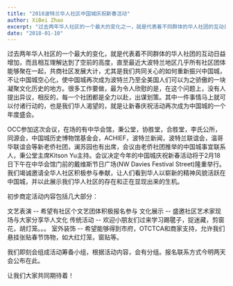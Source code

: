 ```yaml
---
title: "2018波特兰华人社区中国城庆祝新春活动"
author: XiBei Zhao
excerpt: "过去两年华人社区的一个最大的变化之一，就是代表着不同群体的华人社团的互动日益增加，而且相互理解达到了空前的高度，直至最近大波特兰地区几乎所有社区团体能够聚在一起，共商社区发展大计，尤其是我们共同关心的如何重新振兴中国城，不让中国城空心化，使中国城再次成为波特兰乃至全美国人们可以为之骄傲的一块凝聚文化历史的地方。很多工作要做，最为令人欣慰的是，在这个问题上，没有人提出异议，相反的，每一个社团都是全力以赴，出谋划策。其中一件事情马上就可以付诸行动的，也是我们华人渴望的，就是让新春庆祝活动再次成为中国城的一个年度盛会。"
date: "2018-01-10"
---
```


过去两年华人社区的一个最大的变化，就是代表着不同群体的华人社团的互动日益增加，而且相互理解达到了空前的高度，直至最近大波特兰地区几乎所有社区团体能够聚在一起，共商社区发展大计，尤其是我们共同关心的如何重新振兴中国城，不让中国城空心化，使中国城再次成为波特兰乃至全美国人们可以为之骄傲的一块凝聚文化历史的地方。很多工作要做，最为令人欣慰的是，在这个问题上，没有人提出异议，相反的，每一个社团都是全力以赴，出谋划策。其中一件事情马上就可以付诸行动的，也是我们华人渴望的，就是让新春庆祝活动再次成为中国城的一个年度盛会。

OCC参加这次会议，在场的有中华会馆，秉公堂，协胜堂，合胜堂，李氏公所，同源会，中国城历史博物馆基金会，ACHIEF，波特兰新闻，波特兰联谊会，温哥华联谊会等新老侨社团，澜苏园也有出席，会议由老侨社团推举的中国城事宜联系人，秉公堂主席Kitson Yu主持。会议决定今年的中国城庆祝新春活动将于2月18日下午在中华会馆门前的戴维斯节日广场(NW Davies Festival Street)隆重举行。我们竭诚邀请全华人社区积极参与奉献，让人们看到华人以崭新的精神风貌活跃在中国城，并以此展示我们华人社区的存在和正在显现出来的生机。

初步商定活动内容包括几大部分：

文艺表演 -- 希望有社区个文艺团体积极报名参与
文化展示 -- 盛邀社区艺术家现场与大家分享华人文化
传统活动 -- 欢迎小朋友们过来学习踢毽子，捉迷藏，剪窗花，胡灯笼。。。
室外装饰 -- 希望能够得到市府，OTCTCA和商家支持，允许我们悬挂张贴春节饰物，如大红灯笼，窗贴等。

我们即刻会组成活动筹备小组，根据活动内容，会有分组。报名联系方式今明两天会公布在此。

让我们大家共同期待着！
